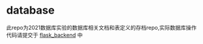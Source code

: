 # database

此repo为2021数据库实验的数据库相关文档和表定义的存档repo,实际数据库操作代码请提交于 [flask_backend](https://github.com/2021UESTCDbExperimentGroup18/flask_backend) 中